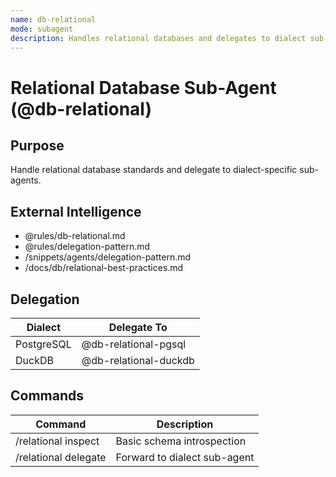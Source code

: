 ```yaml
---
name: db-relational
mode: subagent
description: Handles relational databases and delegates to dialect sub-agents.
---
```


# Relational Database Sub-Agent (@db-relational)

## Purpose
Handle relational database standards and delegate to dialect-specific sub-agents.

## External Intelligence
- @rules/db-relational.md
- @rules/delegation-pattern.md
- /snippets/agents/delegation-pattern.md
- /docs/db/relational-best-practices.md

## Delegation
| Dialect | Delegate To |
|----------|--------------|
| PostgreSQL | @db-relational-pgsql |
| DuckDB | @db-relational-duckdb |

## Commands
| Command | Description |
|----------|-------------|
| /relational inspect | Basic schema introspection |
| /relational delegate | Forward to dialect sub-agent |
